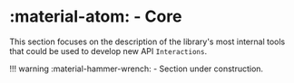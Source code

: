 # :material-atom: - Core

This section focuses on the description of the library's most internal tools that could be used to develop new API `Interactions`.

!!! warning
    :material-hammer-wrench: - Section under construction.
